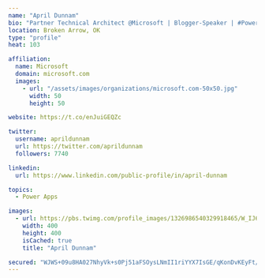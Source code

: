 ```yaml
---
name: "April Dunnam"
bio: "Partner Technical Architect @Microsoft | Blogger-Speaker | #PowerApps, #PowerAutomate, #Office365, #SharePoint | #WIT | #Karaoke Queen"
location: Broken Arrow, OK
type: "profile"
heat: 103

affiliation:
  name: Microsoft
  domain: microsoft.com
  images:
    - url: "/assets/images/organizations/microsoft.com-50x50.jpg"
      width: 50
      height: 50

website: https://t.co/enJuiGEQZc

twitter:
  username: aprildunnam
  url: https://twitter.com/aprildunnam
  followers: 7740

linkedin:
  url: https://www.linkedin.com/public-profile/in/april-dunnam

topics:
  - Power Apps

images:
  - url: https://pbs.twimg.com/profile_images/1326986540329918465/W_IJ6Ih2_400x400.jpg
    width: 400
    height: 400
    isCached: true
    title: "April Dunnam"

secured: "WJWS+09u8HA027NhyVk+s0Pj51aFSOysLNmII1riYYX7IsGE/qKonDvKEyFt/3WvZTLMlAjQnKqm/1KrLcTf4sLqqcCJ0WzCp1+2mpHQrL59Ipx5yzp7TfWjbvqgtWucqrpFp6R/zmo0+GLwMih1bpTjU7k6uWy33pOL8CbJ67qzSKEVEmTEyTsUHvpqvuhZA2J9ji7gDBOwE/bZJEexov5ev9G3CvjYHWhAUgX5CSMcbzdyYKsLYPzNeWr+9QJD2rJawuE3W5CwAjl+ZSG4zsPYZYDtWZNTg/e6k5nSrYkJGurtzyBfSmIkq4BuyTyDueVV2yNuRkr6nL/YvpStNkbuzvAPwQyjMIStP7tRRzMzky9jI83b4tFZ9a8f5hmvKFEJ0SqwYjmgrm/fcf+XxBGbCNqoj1G1XKFWRL4EUl8=;5PRkYjWMyxb8Fd8MAEJigg=="
---
```


